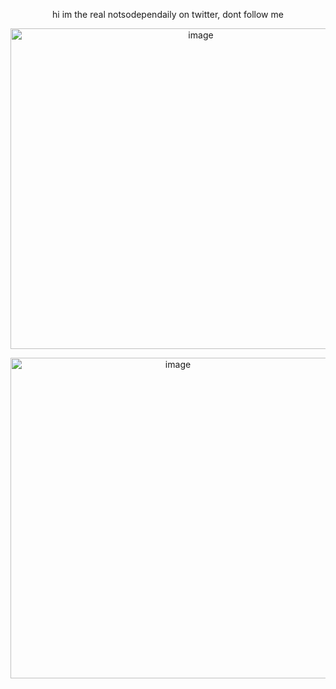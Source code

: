 <p align="center">
hi im the real notsodependaily on twitter, dont follow me
</p>
<p align="center">
  <img width="593" height="513" alt="image" src="https://github.com/user-attachments/assets/270e9e20-5aac-4cf6-a72c-92927b04d537" />
</p>
<p align="center">
<img width="520" height="513" alt="image" src="https://github.com/user-attachments/assets/d0cf344a-0e73-4477-9c46-0d7c3bcf2755" />
</p>
